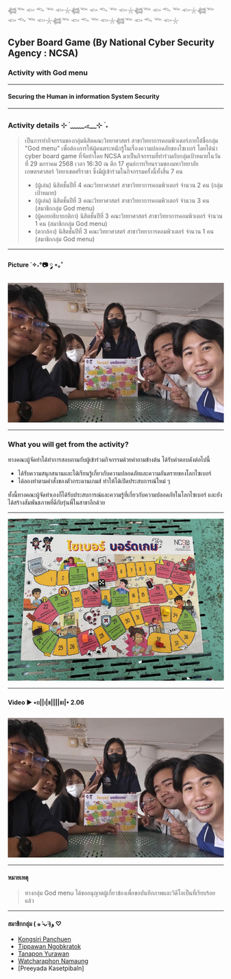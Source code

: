 𓆉𓆝 𓆟 𓆞 𓆝 𓆟𓇼𓆉𓆝 𓆟 𓆞 𓆝 𓆟𓇼𓆉𓆝 𓆟 𓆞 𓆝 𓆟𓇼𓆉𓆝 𓆟 𓆞 𓆝 𓆟𓇼𓆉𓆝 𓆟 𓆞 𓆝 𓆟𓇼𓆉𓆝 𓆟 𓆞 𓆝 𓆟𓇼
## **Cyber Board Game** (By National Cyber Security Agency : NCSA)
### **Activity with God menu**
---
#### Securing the Human in information System Security

---

### Activity details ⊹ ࣪ ﹏﹏𓂁﹏⊹ ࣪ ˖
> เป็นการทำกิจกรรมของกลุ่มนิสิตคณะวิทยาศาสตร์ สาขาวิทยาการคอมพิวเตอร์ภายใต้ชื่อกลุ่ม "God menu" เพื่อต้องการให้ผู้คนตระหนักรู้ในเรื่องความปลอดภัยของไซเบอร์
> โดยได้นำ cyber board game ที่จัดทำโดย NCSA มาเป็นกิจกรรมที่ทำร่วมกับกลุ่มเป้าหมายในวันที่ 29 มกราคม 2568 เวลา 16:30 ณ ตึก 17 ศูนย์การเรียนรวมของมหาวิทยาลัยเกษตรศาสตร์ วิทยาเขตศรีราชา
> ซึ่งมีผู้เข้าร่วมในกิจกรรมครั้งนี้ทั้งสิ้น 7 คน
> * (ผู้เล่น) นิสิตชั้นปีที่ 4 คณะวิทยาศาสตร์ สาขาวิทยาการคอมพิวเตอร์ จำนวน 2 คน (กลุ่มเป้าหมาย)
> * (ผู้เล่น) นิสิตชั้นปีที่ 3 คณะวิทยาศาสตร์ สาชาวิทยาการคอมพิวเตอร์ จำนวน 3 คน (สมาชิกกลุ่ม God menu)
> * (ผู้คอยอธิบายกติกา)  นิสิตชั้นปีที่ 3 คณะวิทยาศาสตร์ สาชาวิทยาการคอมพิวเตอร์ จำนวน 1 คน (สมาชิกกลุ่ม God menu)
> * (ตากล้อง)  นิสิตชั้นปีที่ 3 คณะวิทยาศาสตร์ สาชาวิทยาการคอมพิวเตอร์ จำนวน 1 คน (สมาชิกกลุ่ม God menu)

---

#### Picture ˙✧˖°📷 ༘ ⋆｡˚
![group](Terr/groupphoto.JPG)

---

### What you will get from the activity?
ทางคณะผู้จัดทำได้ทำการสอบถามกับผู้เข้าร่วมกิจกรรมด้วยคำถามข้างต้น ได้รับคำตอบดังต่อไปนี้
* ได้รับความสนุกสนานและได้เรียนรู้เกี่ยวกับความปลอดภัยและความอันตรายของโลกไซเบอร์
* ได้ลองทำตามคำสั่งของตัวกระดานเกมส์ ทำให้ได้เปิดประสบการณ์ใหม่ ๆ

ทั้งนี้ทางคณะผู้จัดทำเองก็ได้รับประสบการณ์และความรู้ที่เกี่ยวกับความปลอดภัยในโลกไซเบอร์ และยังได้สร้างสัมพันธภาพที่ดีกับรุ่นพี่ในสาขาอีกด้วย

---

![board](Terr/board.jpg)

---

#### Video ▶︎ •၊၊||၊|။||||။‌‌‌‌‌၊|• 2.06
[![Video](Terr/groupphoto.JPG)](https://youtu.be/5kpjxZVgTWc)

---

#### หมายเหตุ
> ทางกลุ่ม God menu ได้ขออนุญาตผู้เกี่ยวข้องเพื่อขอบันทึกภาพและวิดีโอเป็นที่เรียบร้อยแล้ว

---

#### สมาชิกกลุ่ม ( ๑ ˃̵ᴗ˂̵)و ♡
* [Kongsiri Panchuen](https://kongsiri07.github.io/boardgame)
* [Tippawan Ngobkratok](https://jis03.github.io/boardgame)
* [Tanapon Yurawan](https://jabjibi.github.io/boardgame)
* [Watcharaphon Namaung](https://ter130147.github.io/boardgame)
* [Preeyada Kasetpibaln]

